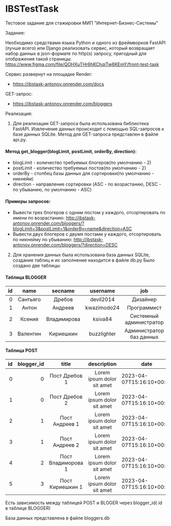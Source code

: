 # IBSTestTask
Тестовое задание для стажировки МИП "Интернет-Бизнес-Системы"

Задание:

Необходимо средствами языка Python и одного из фреймворков FastAPI (лучше всего) или
Django реализовать сервис, который возвращает набор данных в json-формате по http(s)
запросу, пригодный для отображения такой страницы:
https://www.figma.com/file/QOHXuTHr6hKChqiTw6KEmY/front-test-task


Сервис развернут на площадке Render: 
- https://ibstask-antonov.onrender.com/docs

GET-запрос:
- https://ibstask-antonov.onrender.com/bloggers



Реализация:


1) Для реализации GET-запроса была использована библиотека FastAPI.
   Извлечение данных происходит с помощью SQL-запросов к базе данных SQLite. 
   Метод для GET-запроса представлен в файле api.py.
   
#### Метод get_blogger(blogLimit, postLimit, orderBy, direction):
 - blogLimit - количество требуемых блогеров(по умолчанию - 2)
 - postLimit - количество требуемых постов(по умолчанию - 2)
 - orderBy - столбец базы данных для сортировки(по умолчанию - никнейм)
 - direction - направление сортировки (ASC - по возрастанию, DESC - по убыванию, по умолчанию - ASC)
  
 #### Примеры запросов:
- Вывести трех блогеров с одним постом у каждого, отсортировать по имени по возрастанию:
http://ibstask-antonov.onrender.com/bloggers/?blogLimit=3&postLimit=1&orderBy=name&direction=ASC
- Вывести двух блогеров с двумя постами у каждого, отсортировать по никнейму по убыванию:
 http://ibstask-antonov.onrender.com/bloggers/?direction=DESC

2) Для хранения данных была использована база данных SQLite, создание таблиц и их заполнение находится в файле db.py
Было создано две таблицы:

#### Таблица BLOGGER

id|name|secname|username|job|photo
---: | :---: | :---: | :---: | :---:| :---:
0|Сантьяго|Дребов|devil2014|Дизайнер|https://photo1
1|Антон|Андреев|kwazimodo24|Программист|https://photo2
2|Ксения|Владимирова|ksiva84|Системный администратор|https://photo3
3|Валентин|Кириешкин|buzzlighter|Администратор баз данных|https://photo4


#### Таблица POST

id | blogger_id | title | description | date
---: | ---: | :---: | :---: | ---
0| 0| Пост Дребов 1| Lorem ipsum dolor sit amet| 2023-04-07T15:16:10+00:00
1| 0| Пост Дребов 2| Lorem ipsum dolor sit amet| 2023-04-07T15:16:10+00:00
2| 1| Пост Андреев 1| Lorem ipsum dolor sit amet| 2023-04-07T15:16:10+00:00
3| 1| Пост Андреев 2| Lorem ipsum dolor sit amet| 2023-04-07T15:16:10+00:00
4| 2| Пост Владиморова 1| Lorem ipsum dolor sit amet| 2023-04-07T15:16:10+00:00
5| 3| Пост Кириешкин 1| Lorem ipsum dolor sit amet| 2023-04-07T15:16:10+00:00

Есть зависимость между таблицей POST и BLOGER через blogger_id( id в таблице BLOGGER)

База данных представлена в файле bloggers.db
